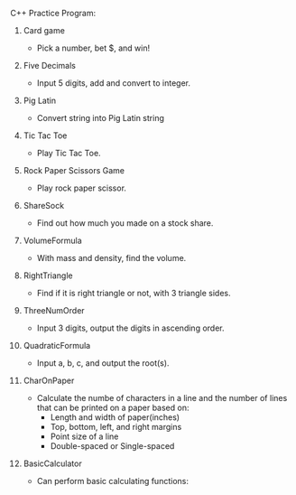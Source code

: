 C++ Practice Program:

1. Card game
	- Pick a number, bet $, and win!

2. Five Decimals
	- Input 5 digits, add and convert to integer.

3. Pig Latin
	- Convert string into Pig Latin string

4. Tic Tac Toe
	- Play Tic Tac Toe.

5. Rock Paper Scissors Game
	- Play rock paper scissor.

6. ShareSock
	- Find out how much you made on a stock share.

7. VolumeFormula
	- With mass and density, find the volume.

8. RightTriangle
	- Find if it is right triangle or not, with 3 triangle sides.

9. ThreeNumOrder
	- Input 3 digits, output the digits in ascending order.

10. QuadraticFormula
	- Input a, b, c, and output the root(s).

11. CharOnPaper
	- Calculate the numbe of characters in a line and the number of lines that can be printed on a paper based on:
		- Length and width of paper(inches)
		- Top, bottom, left, and right margins
		- Point size of a line
		- Double-spaced or Single-spaced

12. BasicCalculator
	- Can perform basic calculating functions:
